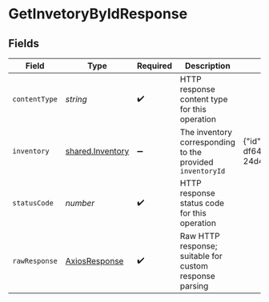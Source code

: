 # GetInvetoryByIdResponse


## Fields

| Field                                                                                                                                                                                                                                                                | Type                                                                                                                                                                                                                                                                 | Required                                                                                                                                                                                                                                                             | Description                                                                                                                                                                                                                                                          | Example                                                                                                                                                                                                                                                              |
| -------------------------------------------------------------------------------------------------------------------------------------------------------------------------------------------------------------------------------------------------------------------- | -------------------------------------------------------------------------------------------------------------------------------------------------------------------------------------------------------------------------------------------------------------------- | -------------------------------------------------------------------------------------------------------------------------------------------------------------------------------------------------------------------------------------------------------------------- | -------------------------------------------------------------------------------------------------------------------------------------------------------------------------------------------------------------------------------------------------------------------- | -------------------------------------------------------------------------------------------------------------------------------------------------------------------------------------------------------------------------------------------------------------------- |
| `contentType`                                                                                                                                                                                                                                                        | *string*                                                                                                                                                                                                                                                             | :heavy_check_mark:                                                                                                                                                                                                                                                   | HTTP response content type for this operation                                                                                                                                                                                                                        |                                                                                                                                                                                                                                                                      |
| `inventory`                                                                                                                                                                                                                                                          | [shared.Inventory](../../../sdk/models/shared/inventory.md)                                                                                                                                                                                                          | :heavy_minus_sign:                                                                                                                                                                                                                                                   | The inventory corresponding to the provided `inventoryId`                                                                                                                                                                                                            | {"id":"53f1e593-24d4-4110-8b2d-4e18d5461c33","connection_id":"71f133b0-7936-4c46-8905-df646095537a","variant_id":"2522A","barcode":"5901234123457","sku":"1234","total_stock":27,"location_id":"53f1e593-24d4-4110-8b2d-4e18d5461c33","location_platform_id":"4523"} |
| `statusCode`                                                                                                                                                                                                                                                         | *number*                                                                                                                                                                                                                                                             | :heavy_check_mark:                                                                                                                                                                                                                                                   | HTTP response status code for this operation                                                                                                                                                                                                                         |                                                                                                                                                                                                                                                                      |
| `rawResponse`                                                                                                                                                                                                                                                        | [AxiosResponse](https://axios-http.com/docs/res_schema)                                                                                                                                                                                                              | :heavy_check_mark:                                                                                                                                                                                                                                                   | Raw HTTP response; suitable for custom response parsing                                                                                                                                                                                                              |                                                                                                                                                                                                                                                                      |